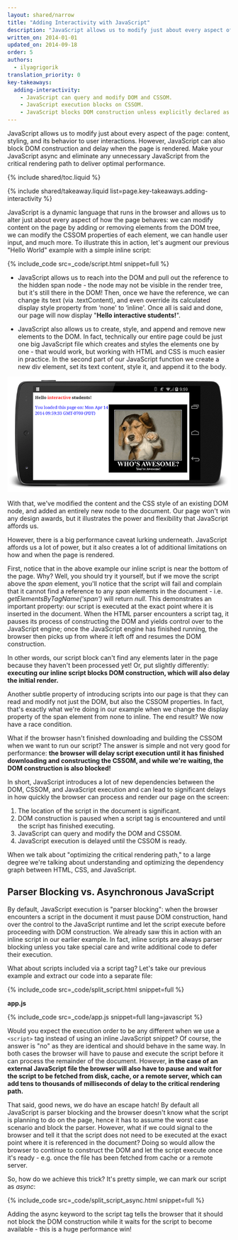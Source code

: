 ```yaml
---
layout: shared/narrow
title: "Adding Interactivity with JavaScript"
description: "JavaScript allows us to modify just about every aspect of the page: content, styling, and its behavior to user interactions. However, JavaScript can also block DOM construction and delay when the page is rendered. Make your JavaScript async and eliminate any unnecessary JavaScript from the critical rendering path to deliver optimal performance."
written_on: 2014-01-01
updated_on: 2014-09-18
order: 5
authors:
  - ilyagrigorik
translation_priority: 0
key-takeaways:
  adding-interactivity:
    - JavaScript can query and modify DOM and CSSOM.
    - JavaScript execution blocks on CSSOM.
    - JavaScript blocks DOM construction unless explicitly declared as async.
---
```


<p class="intro">
  JavaScript allows us to modify just about every aspect of the page: content, 
  styling, and its behavior to user interactions. However, JavaScript can also
  block DOM construction and delay when the page is rendered. Make your
  JavaScript async and eliminate any unnecessary JavaScript from the critical
  rendering path to deliver optimal performance.
</p>

{% include shared/toc.liquid %}

{% include shared/takeaway.liquid list=page.key-takeaways.adding-interactivity %}

JavaScript is a dynamic language that runs in the browser and allows us to alter just about every aspect of how the page behaves: we can modify content on the page by adding or removing elements from the DOM tree, we can modify the CSSOM properties of each element, we can handle user input, and much more. To illustrate this in action, let's augment our previous "Hello World" example with a simple inline script:

{% include_code src=_code/script.html snippet=full %}

* JavaScript allows us to reach into the DOM and pull out the reference to the hidden span node - the node may not be visible in the render tree, but it's still there in the DOM! Then, once we have the reference, we can change its text (via .textContent), and even override its calculated display style property from ‘none' to ‘inline'. Once all is said and done, our page will now display "**Hello interactive students!**".

* JavaScript also allows us to create, style, and append and remove new elements to the DOM. In fact, technically our entire page could be just one big JavaScript file which creates and styles the elements one by one - that would work, but working with HTML and CSS is much easier in practice. In the second part of our JavaScript function we create a new div element, set its text content, style it, and append it to the body.

<img src="images/device-js-small.png" class="center" alt="page preview">

With that, we've modified the content and the CSS style of an existing DOM node, and added an entirely new node to the document. Our page won't win any design awards, but it illustrates the power and flexibility that JavaScript affords us.

However, there is a big performance caveat lurking underneath. JavaScript affords us a lot of power, but it also creates a lot of additional limitations on how and when the page is rendered.

First, notice that in the above example our inline script is near the bottom of the page. Why? Well, you should try it yourself, but if we move the script above the _span_ element, you'll notice that the script will fail and complain that it cannot find a reference to any _span_ elements in the document - i.e. _getElementsByTagName(‘span')_ will return _null_. This demonstrates an important property: our script is executed at the exact point where it is inserted in the document. When the HTML parser encounters a script tag, it pauses its process of constructing the DOM and yields control over to the JavaScript engine; once the JavaScript engine has finished running, the browser then picks up from where it left off and resumes the DOM construction.

In other words, our script block can't find any elements later in the page because they haven't been processed yet! Or, put slightly differently: **executing our inline script blocks DOM construction, which will also delay the initial render.**

Another subtle property of introducing scripts into our page is that they can read and modify not just the DOM, but also the CSSOM properties. In fact, that's exactly what we're doing in our example when we change the display property of the span element from none to inline. The end result? We now have a race condition.

What if the browser hasn't finished downloading and building the CSSOM when we want to run our script? The answer is simple and not very good for performance: **the browser will delay script execution until it has finished downloading and constructing the CSSOM, and while we're waiting, the DOM construction is also blocked!**

In short, JavaScript introduces a lot of new dependencies between the DOM, CSSOM, and JavaScript execution and can lead to significant delays in how quickly the browser can process and render our page on the screen:

1. The location of the script in the document is significant.
1. DOM construction is paused when a script tag is encountered and until the script has finished executing.
1. JavaScript can query and modify the DOM and CSSOM.
1. JavaScript execution is delayed until the CSSOM is ready.

When we talk about "optimizing the critical rendering path," to a large degree we're talking about understanding and optimizing the dependency graph between HTML, CSS, and JavaScript.

## Parser Blocking vs. Asynchronous JavaScript

By default, JavaScript execution is "parser blocking": when the browser encounters a script in the document it must pause DOM construction, hand over the control to the JavaScript runtime and let the script execute before proceeding with DOM construction. We already saw this in action with an inline script in our earlier example. In fact, inline scripts are always parser blocking unless you take special care and write additional code to defer their execution.

What about scripts included via a script tag? Let's take our previous example and extract our code into a separate file:

{% include_code src=_code/split_script.html snippet=full %}

**app.js**

{% include_code src=_code/app.js snippet=full lang=javascript %}

Would you expect the execution order to be any different when we use a `<script>` tag instead of using an inline JavaScript snippet? Of course, the answer is "no" as they are identical and should behave in the same way. In both cases the browser will have to pause and execute the script before it can process the remainder of the document. However, **in the case of an external JavaScript file the browser will also have to pause and wait for the script to be fetched from disk, cache, or a remote server, which can add tens to thousands of milliseconds of delay to the critical rendering path.**

That said, good news, we do have an escape hatch! By default all JavaScript is parser blocking and the browser doesn't know what the script is planning to do on the page, hence it has to assume the worst case scenario and block the parser. However, what if we could signal to the browser and tell it that the script does not need to be executed at the exact point where it is referenced in the document? Doing so would allow the browser to continue to construct the DOM and let the script execute once it's ready - e.g. once the file has been fetched from cache or a remote server.

So, how do we achieve this trick? It's pretty simple, we can mark our script as _async_:

{% include_code src=_code/split_script_async.html snippet=full %}

Adding the async keyword to the script tag tells the browser that it should not block the DOM construction while it waits for the script to become available - this is a huge performance win!

